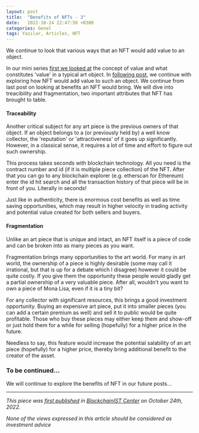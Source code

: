 ```yaml
---
layout: post
title:  "Benefits of NFTs - 3"
date:   2022-10-24 22:47:56 +0300
categories: Genel
tags: Yazılar, Articles, NFT
---
```


We continue to look that various ways that an NFT would add value to an object. 

In our mini series [first we looked at]((/genel/2022/08/19/what-are-the-benefits-of-NFTs.html)) the concept of value and what constitutes 'value' in a typical art object. In [following post](/genel/2022/09/25/what-are-the-benefits-of-NFTs-II.html), we continue with exploring how NFT would add value to such an object. We continue from last post on looking at benefits an NFT would bring. We will dive into treacibility and fragmentation, two important attributes that NFT has brought to table. 

#### Traceability 
Another critical subject for any art piece is the previous owners of that object. If an object belongs to a (or previously held by) a well know collector, the 'reputation' or 'attractiveness' of it goes up significantly. However, in a classical sense, it requires a lot of time and effort to figure out such ownership. 

This process takes seconds with blockchain technology. All you need is the contract number and id (if it is multiple piece collection) of the NFT. After that you can go to any blockchain explorer (e.g. etherscan for Ethereum) enter the id hit search and all the transaction history of that piece will be in front of you. Literally in seconds!

Just like in authenticity, there is enormous cost benefits as well as time saving opportunities, which may result in higher velocity in trading activity and potential value created for both sellers and buyers. 

#### Fragmentation
Unlike an art piece that is unique and intact, an NFT itself is a piece of code and can be broken into as many pieces as you want. 

Fragmentation brings many opportunities to the art world. For many in art world, the ownership of a piece is highly desirable (some may call it irrational, but that is up for a debate which I disagree) however it could be quite costly. If you give them the opportunity these people would gladly get a partial ownership of a very valuable piece. After all, wouldn't you want to own a piece of Mona Lisa, even if it is a tiny bit?

For any collector with significant resources, this brings a good investment opportunity. Buying an expensive art piece, put it into smaller pieces (you can add a certain premium as well) and sell it to public would be quite profitable. Those who buy these pieces may either keep them and show-off or just hold them for a while for selling (hopefully) for a higher price in the future.  

Needless to say, this feature would increase the potential salability of an art piece (hopefully) for a higher price, thereby bring additional benefit to the creator of the asset. 

### To be continued... 
We will continue to explore the benefits of NFT in our future posts... 


---
*This piece was [first published](https://medium.com/me/stats/post/36e41545f5c3) in [BlockchainIST Center](https://medium.com/blockchainist-center) on October 24th, 2022.*

*None of the views expressed in this article should be considered as investment advice*
